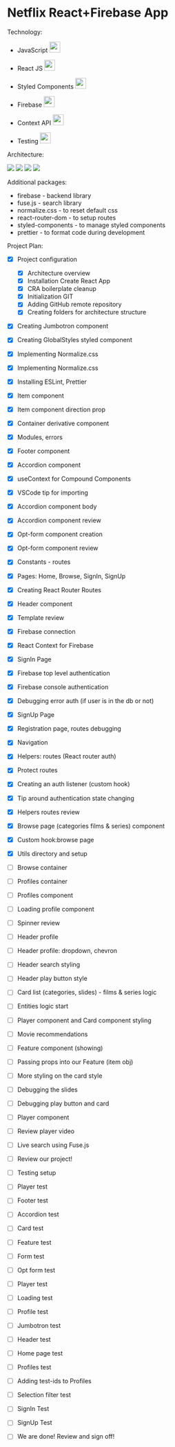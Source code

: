 # Netflix React+Firebase App

Technology:
- JavaScript  <img src="https://www.lightgalleryjs.com/images/logos/javascript.svg" width="25" />

- React JS <img src="https://icons-for-free.com/download-icon-design+development+facebook+framework+mobile+react+icon-1320165723839064798_256.png" width="25" />
- Styled Components  <img src="https://www.iamrohit.tech/logo/styled.png" width="25" />


- Firebase <img src="https://firebaseopensource.com/logo-small.png" width="25" />
- Context API <img src="https://res.cloudinary.com/practicaldev/image/fetch/s--x9zIZpdy--/c_imagga_scale,f_auto,fl_progressive,h_420,q_auto,w_1000/https://dev-to-uploads.s3.amazonaws.com/i/lcpz9ff2p8uapk7dzma4.jpeg" width="25" />


- Testing <img src="https://icons-for-free.com/download-icon-Test+React-1324888768681133477_256.ico" width="25" />

Architecture:

![](architecture/aplication-architecture.png)
![](architecture/folder-structure.PNG)
![](architecture/components-structure.PNG)
![](architecture/components-structure__card.PNG)





Additional packages:
- firebase - backend library
- fuse.js - search library
- normalize.css - to reset default css
- react-router-dom - to setup routes
- styled-components - to manage styled components
- prettier - to format code during development


Project Plan:
- [x] Project configuration 
  - [x] Architecture overview
  - [x] Installation Create React App
  - [x] CRA boilerplate cleanup
  - [x] Initialization GIT
  - [x] Adding GitHub remote repository
  - [x] Creating folders for architecture structure
- [x] Creating Jumbotron component
- [x] Creating GlobalStyles styled component
- [x] Implementing Normalize.css
- [x] 	Implementing Normalize.css
- [x] 	Installing ESLint, Prettier
- [x] 	Item component
- [x] 	Item component direction prop
- [x] 	Container derivative component
- [x] 	Modules, errors
- [x] 	Footer component
- [x] 	Accordion component
- [x] 	useContext for Compound Components
- [x] 	VSCode tip for importing
- [x] 	Accordion component body
- [x] 	Accordion component review
- [x] 	Opt-form component creation
- [x] 	Opt-form component review
- [x] 	Constants - routes
- [x] 	Pages: Home, Browse, SignIn, SignUp
- [x] 	Creating React Router Routes
- [x] 	Header component
- [x] 	Template review
- [x] 	Firebase connection
- [x] 	React Context for Firebase
- [x] 	SignIn Page
- [x] 	Firebase top level authentication
- [x] 	Firebase console authentication
- [x] 	Debugging error auth (if user is in the db or not)
- [x] 	SignUp Page
- [x] 	Registration page, routes debugging
- [x] 	Navigation
- [x] 	Helpers: routes (React router auth)
- [x] 	Protect routes
- [x] 	Creating an auth listener (custom hook)
- [x] 	Tip around authentication state changing
- [x] 	Helpers routes review
- [x] 	Browse page (categories films & series) component
- [x] 	Custom hook:browse page
- [x] 	Utils directory and setup
- [ ] 	Browse container
- [ ] 	Profiles container
- [ ] 	Profiles component
- [ ] 	Loading profile component
- [ ] 	Spinner review
- [ ] 	Header profile
- [ ] 	Header profile: dropdown, chevron
- [ ] 	Header search styling
- [ ] 	Header play button style
- [ ] 	Card list (categories, slides) - films & series logic
- [ ] 	Entities logic start
- [ ] 	Player component and Card component styling
- [ ] 	Movie recommendations
- [ ] 	Feature component (showing)
- [ ] 	Passing props into our Feature (item obj)
- [ ] 	More styling on the card style
- [ ] 	Debugging the slides
- [ ] 	Debugging play button and card
- [ ] 	Player component
- [ ] 	Review player video
- [ ] 	Live search using Fuse.js
- [ ] 	Review our project!
- [ ] 	Testing setup
- [ ] 	Player test
- [ ] 	Footer test
- [ ] 	Accordion test
- [ ] 	Card test
- [ ] 	Feature test
- [ ] 	Form test
- [ ] 	Opt form test
- [ ] 	Player test
- [ ] 	Loading test
- [ ] 	Profile test
- [ ] 	Jumbotron test
- [ ] 	Header test
- [ ] 	Home page test
- [ ] 	Profiles test
- [ ] 	Adding test-ids to Profiles
- [ ] 	Selection filter test
- [ ] 	SignIn Test
- [ ] 	SignUp Test
- [ ] 	We are done! Review and sign off!

